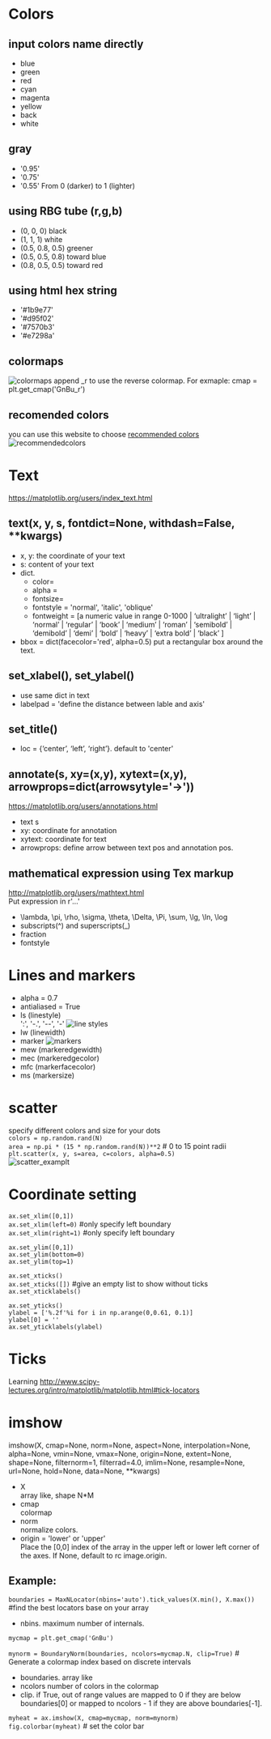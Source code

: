 # Colors
## input colors name directly
- blue
- green
- red
- cyan
- magenta
- yellow
- back
- white

## gray 
- '0.95' 
- '0.75'
- '0.55' 
From 0 (darker) to 1 (lighter)

## using RBG tube (r,g,b)
- (0, 0, 0) black
- (1, 1, 1) white
- (0.5, 0.8, 0.5) greener
- (0.5, 0.5, 0.8) toward blue
- (0.8, 0.5, 0.5) toward red

## using html hex string
- '#1b9e77'
- '#d95f02'
- '#7570b3'
- '#e7298a'

## colormaps
![colormaps](https://github.com/freemao/matplotlib/blob/master/colormaps.png)
append _r to use the reverse colormap. For exmaple:
cmap = plt.get_cmap('GnBu_r')

## recomended colors
you can use this website to choose [recommended colors](http://colorbrewer2.org/#type=qualitative&scheme=Accent&n=6)
![recommendedcolors](https://github.com/freemao/matplotlib/blob/master/recommendcolors.PNG)

# Text
<https://matplotlib.org/users/index_text.html>
## text(x, y, s, fontdict=None, withdash=False, **kwargs)
- x, y: the coordinate of your text
- s: content of your text
- dict. 
  - color=
  - alpha = 
  - fontsize=
  - fontstyle = 'normal', 'italic', 'oblique'
  - fontweight = [a numeric value in range 0-1000 | ‘ultralight’ | ‘light’ | ‘normal’ | ‘regular’ | ‘book’ | ‘medium’ | ‘roman’ | ‘semibold’ | ‘demibold’ | ‘demi’ | ‘bold’ | ‘heavy’ | ‘extra bold’ | ‘black’ ]
- bbox = dict(facecolor='red', alpha=0.5)
put a rectangular box around the text.

## set_xlabel(), set_ylabel()
- use same dict in text
- labelpad = 'define the distance between lable and axis'

## set_title()
- loc =  {‘center’, ‘left’, ‘right’}. default to 'center'

## annotate(s, xy=(x,y), xytext=(x,y), arrowprops=dict(arrowsytyle='->'))
<https://matplotlib.org/users/annotations.html>
- text s
- xy: coordinate for annotation
- xytext: coordinate for text
- arrowprops: define arrow between text pos and annotation pos.

## mathematical expression using Tex markup
<http://matplotlib.org/users/mathtext.html>  
Put expression in r'$...$'
- \lambda, \pi, \rho, \sigma, \theta, \Delta, \Pi, \sum, \lg, \ln, \log
- subscripts(^) and superscripts(_)
- fraction
- fontstyle

# Lines and markers
- alpha = 0.7
- antialiased = True
- ls (linestyle)  
':', '-.', '--', '-'
![line styles](https://github.com/freemao/matplotlib/blob/master/linestyles.png)
- lw (linewidth)
- marker
![markers](https://github.com/freemao/matplotlib/blob/master/markers.png)
- mew (markeredgewidth)
- mec (markeredgecolor)
- mfc (markerfacecolor)
- ms (markersize)

# scatter
specify different colors and size for your dots  
`colors = np.random.rand(N)`  
`area = np.pi * (15 * np.random.rand(N))**2` # 0 to 15 point radii  
`plt.scatter(x, y, s=area, c=colors, alpha=0.5)`  
![scatter_examplt](https://github.com/freemao/matplotlib/blob/master/scatter.png)  

# Coordinate setting
`ax.set_xlim([0,1])`  
`ax.set_xlim(left=0)`  #only specify left boundary  
`ax.set_xlim(right=1)` #only specify left boundary  

`ax.set_ylim([0,1])`  
`ax.set_ylim(bottom=0)`  
`ax.set_ylim(top=1)`  

`ax.set_xticks()`  
`ax.set_xticks([])` #give an empty list to show without ticks  
`ax.set_xticklabels()`  

`ax.set_yticks()`  
`ylabel = ['%.2f'%i for i in np.arange(0,0.61, 0.1)]`  
`ylabel[0] = ''`  
`ax.set_yticklabels(ylabel)`  

# Ticks
Learning
<http://www.scipy-lectures.org/intro/matplotlib/matplotlib.html#tick-locators>

# imshow
imshow(X, cmap=None, norm=None, aspect=None, interpolation=None, alpha=None, vmin=None, vmax=None, origin=None, extent=None, shape=None, filternorm=1, filterrad=4.0, imlim=None, resample=None, url=None, hold=None, data=None, **kwargs)
- X  
array like, shape N*M
- cmap  
colormap
- norm  
normalize colors.
- origin = 'lower' or 'upper'  
Place the [0,0] index of the array in the upper left or lower left corner of the axes. If None, default to rc image.origin.

## Example:
`boundaries = MaxNLocator(nbins='auto').tick_values(X.min(), X.max())` #find the best locators base on your array 
- nbins. 
maximum number of internals.  

`mycmap = plt.get_cmap('GnBu')`  

`mynorm = BoundaryNorm(boundaries, ncolors=mycmap.N, clip=True)` # Generate a colormap index based on discrete intervals  
- boundaries. 
array like  
- ncolors 
number of colors in the colormap  
- clip. 
if True, out of range values are mapped to 0 if they are below boundaries[0] or mapped to ncolors - 1 if they are above boundaries[-1].  

`myheat = ax.imshow(X, cmap=mycmap, norm=mynorm)`  
`fig.colorbar(myheat)` # set the color bar 






